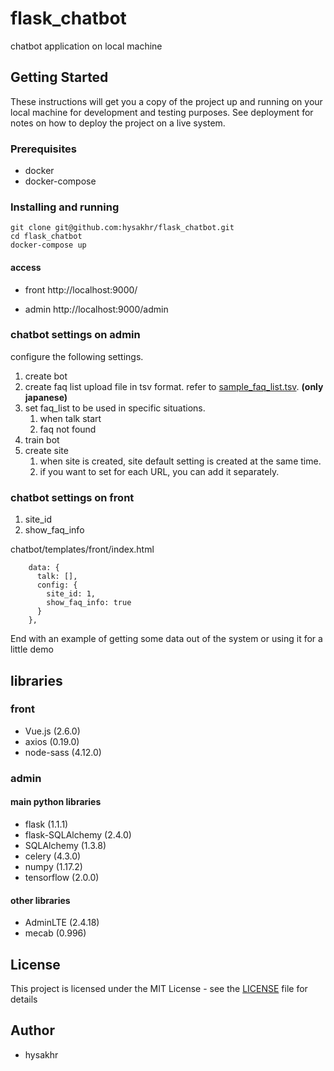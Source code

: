 # flask_chatbot

chatbot application on local machine

## Getting Started

These instructions will get you a copy of the project up and running on your local machine for development and testing purposes. See deployment for notes on how to deploy the project on a live system.

### Prerequisites

- docker
- docker-compose

### Installing and running


```
git clone git@github.com:hysakhr/flask_chatbot.git
cd flask_chatbot
docker-compose up
```

#### access

- front
http://localhost:9000/

- admin
http://localhost:9000/admin

### chatbot settings on admin

configure the following settings.

1. create bot
1. create faq list
  upload file in tsv format.
  refer to [sample_faq_list.tsv](sample_faq_list.tsv). **(only japanese)**
1. set faq_list to be used in specific situations.
    1. when talk start
    1. faq not found
1. train bot
1. create site
    1. when site is created, site default setting is created at the same time.
    1. if you want to set for each URL, you can add it separately.

### chatbot settings on front

1. site_id
1. show_faq_info

chatbot/templates/front/index.html
```
    data: {
      talk: [],
      config: {
        site_id: 1,
        show_faq_info: true
      }
    },
```

End with an example of getting some data out of the system or using it for a little demo

## libraries
### front
- Vue.js (2.6.0)
- axios (0.19.0)
- node-sass (4.12.0)

### admin
#### main python libraries
- flask (1.1.1)
- flask-SQLAlchemy (2.4.0)
- SQLAlchemy (1.3.8)
- celery (4.3.0)
- numpy (1.17.2)
- tensorflow (2.0.0)

#### other libraries
- AdminLTE (2.4.18)
- mecab (0.996)

## License

This project is licensed under the MIT License - see the [LICENSE](LICENSE) file for details

## Author
- hysakhr